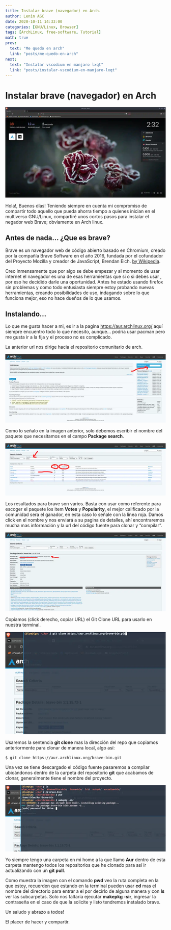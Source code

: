 ```yaml
---
title: Instalar brave (navegador) en Arch.
author: Lenin AGC
date: 2020-10-11 14:33:00
categories: [GNU/Linux, Browser]
tags: [ArchLinux, free-software, Tutorial]
math: true
prev:
  text: "Me quedo en arch"
  link: "posts/me-quedo-en-arch"
next:
  text: "Instalar vscodium en manjaro lxqt"
  link: "posts/instalar-vscodium-en-manjaro-lxqt"
---
```

# Instalar brave (navegador) en Arch
![image 1](/assets/img_posts/post6_img0.webp)

Hola!, Buenos días! Teniendo siempre en cuenta mi compromiso de compartir todo aquello que pueda ahorra tiempo a quienes inician en el multiverso GNU/Linux, compartiré unos cortos pasos para instalar el negador web Brave; obviamente en Arch linux.

## Antes de nada… ¿Que es brave?

Brave es un navegador web de código abierto basado en Chromium, creado por la compañía Brave Software en el año 2016, fundada por el cofundador del Proyecto Mozilla y creador de JavaScript, Brendan Eich. [by Wikipedia](<https://es.wikipedia.org/wiki/Brave_(navegador_web)>).

Creo inmensamente que por algo se debe empezar y al momento de usar internet el navegador es una de esas herramientas que si o si debes usar , por eso he decidido darle una oportunidad. Antes he estado usando firefox sin problemas y como todo entusiasta siempre estoy probando nuevas herramientas, creando posibilidades de uso, indagando sobre lo que funciona mejor, eso no hace dueños de lo que usamos.

## Instalando…

Lo que me gusta hacer a mi, es ir a la pagina https://aur.archlinux.org/ aquí siempre encuentro todo lo que necesito, aunque… podría usar pacman pero me gusta ir a la fija y el proceso no es complicado.

La anterior url nos dirige hacia el repositorio comunitario de arch.

![image 2](/assets/img_posts/post6_img1.webp)

Como lo señalo en la imagen anterior, solo debemos escribir el nombre del paquete que necesitamos en el campo **Package search**.

![image 3](/assets/img_posts/post6_img2.webp)

Los resultados para brave son varios. Basta con usar como referente para escoger el paquete los item **Votes** y **Popularity**, el mejor calificado por la comunidad sera el ganador, en esta caso lo señale con la linea roja. Damos click en el nombre y nos enviará a su pagina de detalles, ahí encontraremos mucha mas información y la url del código fuente para clonar y “compilar”.

![image 4](/assets/img_posts/post6_img3.webp)

Copiamos (click derecho, copiar URL) el Git Clone URL para usarlo en nuestra terminal.

![image 5](/assets/img_posts/post6_img4.webp)

Usaremos la sentencia **git clone** mas la dirección del repo que copiamos anteriormente para clonar de manera local, algo así:

```
$ git clone https://aur.archlinux.org/brave-bin.git
```

Una vez se tiene descargado el código fuente pasaremos a compilar ubicándonos dentro de la carpeta del repositorio **git** que acabamos de clonar, generalmente tiene el nombre del proyecto.

![image 6](/assets/img_posts/post6_img5.webp)

Yo siempre tengo una carpeta en mi home a la que llamo **Aur** dentro de esta carpeta mantengo todos los repositorios que he clonado para así ir actualizando con un **git pull**.

Como muestra la imagen con el comando **pwd** veo la ruta completa en la que estoy, recuerden que estando en la terminal pueden usar **cd** mas el nombre del directorio para entrar a el por decirlo de alguna manera y con **ls** ver las subcarpetas. Solo nos faltaría ejecutar **makepkg -sir**, ingresar la contraseña en el caso de que la solicite y listo tendremos instalado brave.

Un saludo y abrazo a todos!

El placer de hacer y compartir.
